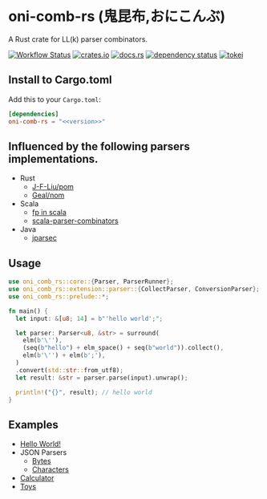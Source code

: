 # oni-comb-rs (鬼昆布,おにこんぶ)

A Rust crate for LL(k) parser combinators.

[![Workflow Status](https://github.com/j5ik2o/parsing-rust/workflows/Rust/badge.svg)](https://github.com/j5ik2o/parsing-rust/actions?query=workflow%3A%22Rust%22)
[![crates.io](https://img.shields.io/crates/v/parsing-rust.svg)](https://crates.io/crates/parsing-rust)
[![docs.rs](https://docs.rs/parsing-rust/badge.svg)](https://docs.rs/parsing-rust)
[![dependency status](https://deps.rs/repo/github/j5ik2o/parsing-rust/status.svg)](https://deps.rs/repo/github/j5ik2o/parsing-rust)
[![tokei](https://tokei.rs/b1/github/j5ik2o/parsing-rust)](https://github.com/XAMPPRocky/tokei)

## Install to Cargo.toml

Add this to your `Cargo.toml`:

```toml
[dependencies]
oni-comb-rs = "<<version>>"
```

## Influenced by the following parsers implementations.

- Rust
  - [J-F-Liu/pom](https://github.com/J-F-Liu/pom)
  - [Geal/nom](https://github.com/Geal/nom)
- Scala
  - [fp in scala](https://github.com/fpinscala/fpinscala/blob/first-edition/answers/src/main/scala/fpinscala/parsing)
  - [scala-parser-combinators](https://github.com/scala/scala-parser-combinators)
- Java
  - [jparsec](https://github.com/jparsec/jparsec)

## Usage

```rust
use oni_comb_rs::core::{Parser, ParserRunner};
use oni_comb_rs::extension::parser::{CollectParser, ConversionParser};
use oni_comb_rs::prelude::*;

fn main() {
  let input: &[u8; 14] = b"'hello world';";

  let parser: Parser<u8, &str> = surround(
    elm(b'\''),
    (seq(b"hello") + elm_space() + seq(b"world")).collect(),
    elm(b'\'') + elm(b';'),
  )
  .convert(std::str::from_utf8);
  let result: &str = parser.parse(input).unwrap();

  println!("{}", result); // hello world
}
```

## Examples

- [Hello World!](/examples/hello_world.rs)
- JSON Parsers
  - [Bytes](/examples/json_byte.rs)
  - [Characters](/examples/json_char.rs)
- [Calculator](/examples/calculator.rs)
- [Toys](/examples/toys.rs)